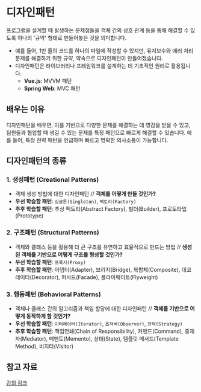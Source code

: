 # 디자인패턴

프로그램을 설계할 때 발생하는 문제점들을 객체 간의 상호 관계 등을 통해 해결할 수 있도록 하나의 '규약' 형태로 만들어놓은 것을 의미합니다.

- 예를 들어, 1만 줄의 코드를 하나의 파일에 작성할 수 있지만, 유지보수와 에러 처리 문제를 해결하기 위한 규약, 약속으로 디자인패턴이 만들어졌습니다.
- 디자인패턴은 라이브러리나 프레임워크를 설계하는 데 기초적인 원리로 활용됩니다.
  - **Vue.js**: MVVM 패턴
  - **Spring Web**: MVC 패턴

## 배우는 이유

디자인패턴을 배우면, 이를 기반으로 다양한 문제를 해결하는 데 영감을 받을 수 있고, 팀원들과 협업할 때 생길 수 있는 문제를 특정 패턴으로 빠르게 해결할 수 있습니다. 예를 들어, 특정 전략 패턴을 언급하며 빠르고 명확한 의사소통이 가능합니다.

## 디자인패턴의 종류

### 1. 생성패턴 (Creational Patterns)
- 객체 생성 방법에 대한 디자인패턴 // **객체를 어떻게 만들 것인가?**
- **우선 학습할 패턴**: `싱글톤(Singleton)`, `팩토리(Factory)`
- **추후 학습할 패턴**: 추상 팩토리(Abstract Factory), 빌더(Builder), 프로토타입(Prototype)

### 2. 구조패턴 (Structural Patterns)
- 객체와 클래스 등을 활용해 더 큰 구조를 유연하고 효율적으로 만드는 방법 // **생성된 객체를 기반으로 어떻게 구조를 형성할 것인가?**
- **우선 학습할 패턴**: `프록시(Proxy)`
- **추후 학습할 패턴**: 어댑터(Adapter), 브리지(Bridge), 복합체(Composite), 데코레이터(Decorator), 퍼사드(Facade), 플라이웨이트(Flyweight)

### 3. 행동패턴 (Behavioral Patterns)
- 객체나 클래스 간의 알고리즘과 책임 할당에 대한 디자인패턴 // **객체를 기반으로 어떻게 동작하게 할 것인가?**
- **우선 학습할 패턴**: `이터레이터(Iterator)`, `옵저버(Observer)`, `전략(Strategy)`
- **추후 학습할 패턴**: 책임연쇄(Chain of Responsibility), 커맨드(Command), 중재자(Mediator), 메멘토(Memento), 상태(State), 템플릿 메서드(Template Method), 비지터(Visitor)

## 참고 자료
[강의 링크](https://www.inflearn.com/course/lecture?inst=16252dc2&courseSlug=%EA%B0%9C%EB%B0%9C%EC%9E%90-%EB%A9%B4%EC%A0%91-cs-%ED%8A%B9%EA%B0%95&unitId=116050&tab=curriculum&subtitleLanguage=ko)
